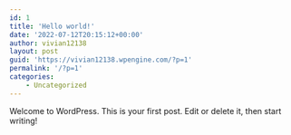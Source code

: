 ```yaml
---
id: 1
title: 'Hello world!'
date: '2022-07-12T20:15:12+00:00'
author: vivian12138
layout: post
guid: 'https://vivian12138.wpengine.com/?p=1'
permalink: '/?p=1'
categories:
    - Uncategorized
---
```


Welcome to WordPress. This is your first post. Edit or delete it, then start writing!